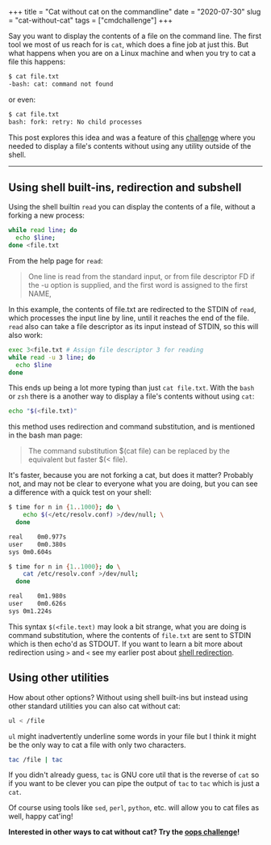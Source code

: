+++
title = "Cat without cat on the commandline"
date = "2020-07-30"
slug = "cat-without-cat"
tags = ["cmdchallenge"]
+++

Say you want to display the contents of a file on the command line. The first tool we most of us reach for is `cat`, which does a fine job at just this.
But what happens when you are on a Linux machine and when you try to cat a file this happens:

```bash
$ cat file.txt
-bash: cat: command not found
```

or even:

```bash
$ cat file.txt
bash: fork: retry: No child processes
```

This post explores this idea and was a feature of this [challenge](https://oops.cmdchallenge.com/#/oops_print_file_contents) where you needed to display a file's contents without using any utility outside of the shell.

---

## Using shell built-ins, redirection and subshell

Using the shell builtin `read` you can display the contents of a file, without a forking a new process:

```bash
while read line; do
  echo $line;
done <file.txt
```

From the help page for `read`:

> One line is read from the standard input, or from file descriptor FD if the -u option is supplied, and the first word is assigned to the first NAME,

In this example, the contents of file.txt are redirected to the STDIN of `read`, which processes the input line by line, until it reaches the end of the file. `read` also can take a file descriptor as its input instead of STDIN, so this will also work:

```bash
exec 3<file.txt # Assign file descriptor 3 for reading
while read -u 3 line; do
  echo $line
done
```

This ends up being a lot more typing than just `cat file.txt`. With the `bash` or `zsh` there is a another way to display a file's contents without using `cat`:

```bash
echo "$(<file.txt)"
```

this method uses redirection and command substitution, and is mentioned in the bash man page:

> The command substitution $(cat file) can be replaced by the equivalent but faster $(< file).

It's faster, because you are not forking a cat, but does it matter? Probably not, and may not be clear to everyone what you are doing, but you can see a difference with a quick test on your shell:

```bash
$ time for n in {1..1000}; do \
    echo $(</etc/resolv.conf) >/dev/null; \
  done

real	0m0.977s
user	0m0.380s
sys	0m0.604s
```

```bash
$ time for n in {1..1000}; do \
    cat /etc/resolv.conf >/dev/null;
  done

real	0m1.980s
user	0m0.626s
sys	0m1.224s
```

This syntax `$(<file.text)` may look a bit strange, what you are doing is command substitution, where the contents of `file.txt` are sent to STDIN which is then echo'd as STDOUT. If you want to learn a bit more about redirection using `>` and `<` see my earlier post about [shell redirection](posts/shell-redirection/).

## Using other utilities

How about other options? Without using shell built-ins but instead using other standard utilities you can also cat without cat:

```bash
ul < /file
```

`ul` might inadvertently underline some words in your file but I think it might be the only way to cat a file with only two characters.

```bash
tac /file | tac
```

If you didn't already guess, `tac` is GNU core util that is the reverse of `cat` so if you want to be clever you can pipe the output of `tac` to `tac` which is just a `cat`.

Of course using tools like `sed`, `perl`, `python`, etc. will allow you to cat files as well, happy cat'ing!

**Interested in other ways to cat without cat? Try the [oops challenge](https://oops.cmdchallenge.com/#/oops_print_file_contents)!**

